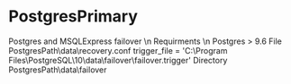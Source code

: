 # PostgresPrimary
Postgres and MSQLExpress failover \n
Requirments \n
Postgres > 9.6
File PostgresPath\data\recovery.conf trigger_file = 'C:\\Program Files\\PostgreSQL\\10\\data\\failover\\failover.trigger'
Directory PostgresPath\data\failover
